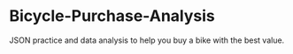 # Bicycle-Purchase-Analysis
JSON practice and data analysis to help you buy a bike with the best value.
